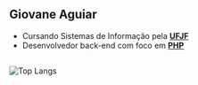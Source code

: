 ## Giovane Aguiar
  - Cursando Sistemas de Informação pela <b><a href="https://www2.ufjf.br/ufjf/">UFJF</a></b>
 - Desenvolvedor back-end com foco em <b><a href="https://php.net">PHP</a></b>
 <!-- - Analista de Software Júnior na <b><a href="https://www.smartnx.com/">Smart NX</a></b>


<!-- 
## Conhecimentos

### Linguagens de Programação

<a href="#" target="_blank">
<img align="center" alt="giovane-php" height="53" width="63" src="https://cdn.jsdelivr.net/gh/devicons/devicon/icons/php/php-original.svg" style="max-width:100%;">
</a>

<a href="#" target="_blank">
<img align="center" alt="giovane-js" height="38" width="48" src="https://cdn.jsdelivr.net/gh/devicons/devicon/icons/javascript/javascript-original.svg" style="max-width:100%;">
</a>

<a href="#" target="_blank">
<img align="center" alt="giovane-java" height="38" width="48" src="https://cdn.jsdelivr.net/gh/devicons/devicon/icons/java/java-original.svg" style="max-width:100%;">
</a>

### Banco de Dados

<a href="#" target="_blank">
<img align="center" alt="giovane-postgresql" height="40" width="50" src="https://cdn.jsdelivr.net/gh/devicons/devicon/icons/postgresql/postgresql-original.svg" style="max-width:100%;">
</a>

<a href="#" target="_blank">
<img align="center" alt="giovane-postgresql" height="40" width="50" src="https://cdn.jsdelivr.net/gh/devicons/devicon/icons/mysql/mysql-original.svg" style="max-width:100%;">
</a>

### Sistemas Operacionais

<a href="#" target="_blank">
<img align="center" alt="giovane-postgresql" height="40" width="50" src="https://cdn.jsdelivr.net/gh/devicons/devicon/icons/windows8/windows8-original.svg" style="max-width:100%;">
</a>

<a href="#" target="_blank">
<img align="center" alt="giovane-postgresql" height="40" width="50" src="https://cdn.jsdelivr.net/gh/devicons/devicon/icons/ubuntu/ubuntu-plain.svg" style="max-width:100%;">
</a>


<!-- ## Como me encontrar

<a href="https://www.linkedin.com/in/giovane-aguiar/" target="_blank">
<img align="center" alt="giovane-linkedin" height="40" width="50" src="https://cdn.jsdelivr.net/gh/devicons/devicon/icons/linkedin/linkedin-original.svg" style="max-width:100%;">
</a>
-->
##

![Top Langs](https://github-readme-stats.vercel.app/api/top-langs/?username=giovaneaguiar&layout=compact&theme=dark&langs_count=6)
